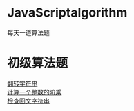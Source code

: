 # JavaScriptalgorithm
每天一道算法题

# 初级算法题
[翻转字符串](https://github.com/fuheideMayuyu/JavaScriptalgorithm/blob/master/%E7%BF%BB%E8%BD%AC%E5%AD%97%E7%AC%A6%E4%B8%B2.md)<br/>
[计算一个整数的阶乘](https://github.com/fuheideMayuyu/JavaScriptalgorithm/blob/master/%E8%AE%A1%E7%AE%97%E4%B8%80%E4%B8%AA%E6%95%B4%E6%95%B0%E7%9A%84%E9%98%B6%E4%B9%98.md)<br/>
[检查回文字符串](https://github.com/fuheideMayuyu/JavaScriptalgorithm/blob/master/%E6%A3%80%E6%9F%A5%E5%9B%9E%E6%96%87%E5%AD%97%E7%AC%A6%E4%B8%B2.md)<br/>